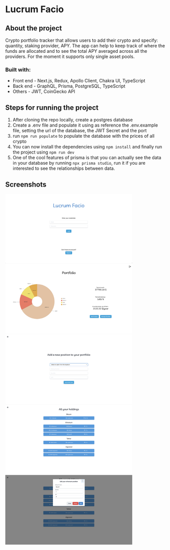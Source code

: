 # Lucrum Facio

## About the project

 Crypto portfolio tracker that allows users to add their crypto and specify: quantity, staking provider, APY. The app can help to keep track of where the funds are allocated and to see the total APY averaged across all the providers.
 For the moment it supports only single asset pools.

### Built with:

- Front end - Next.js, Redux, Apollo Client, Chakra UI, TypeScript
- Back end - GraphQL, Prisma, PostgreSQL, TypeScript
- Others - JWT, CoinGecko API

## Steps for running the project

1. After cloning the repo locally, create a postgres database 
2. Create a .env file and populate it using as reference the .env.example file, setting the url of the database, the JWT Secret and the port
3. run  ```npm run populate```  to populate the database with the prices of all crypto
4. You can now install the dependencies using ```npm install``` and finally run the project using ```npm run dev```
5. One of the cool features of prisma is that you can actually see the data in your database by running ```npx prisma studio```, run it if you are interested to see the relationships between data. 

## Screenshots

<img src="screenshots/login.png?raw=true" width="400"> <img src="screenshots/holdings.png?raw=true" width="400"> <img src="screenshots/add-position.png?raw=true" width="400"> <img src="screenshots/portfolio-list.png?raw=true" width="400"> <img src="screenshots/edit-position.png?raw=true" width="400">

